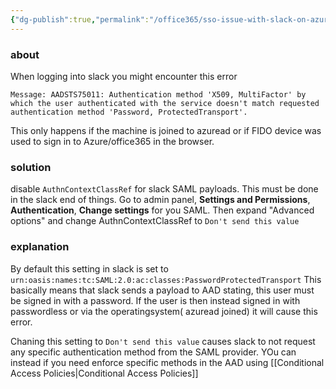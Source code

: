 ```yaml
---
{"dg-publish":true,"permalink":"/office365/sso-issue-with-slack-on-azure-ad-joined-machine/","tags":["public","office365","azuread","slack","saml"],"noteIcon":"1"}
---
```



### about
When logging into slack you might encounter this error 
```
Message: AADSTS75011: Authentication method 'X509, MultiFactor' by which the user authenticated with the service doesn't match requested authentication method 'Password, ProtectedTransport'.
```
This only happens if the machine is joined to azuread or if FIDO device was used to sign in to Azure/office365 in the browser.

### solution
disable `AuthnContextClassRef` for slack SAML payloads.
This must be done in the slack end of things. 
Go to admin panel, **Settings and Permissions**, **Authentication**, **Change settings** for you SAML.
Then expand "Advanced options"	 and change AuthnContextClassRef to `Don't send this value` 

### explanation
By default this setting in slack is set to `urn:oasis:names:tc:SAML:2.0:ac:classes:PasswordProtectedTransport` 
This basically means that slack sends a payload to AAD stating, this user must be signed in with a password. If the user is then instead signed in with passwordless or via the operatingsystem( azuread joined) it will cause this error. 

Chaning this setting to `Don't send this value`  causes slack to not request any specific authentication method from the SAML provider. YOu can instead if you need enforce specific methods in the AAD using [[Conditional Access Policies\|Conditional Access Policies]] 